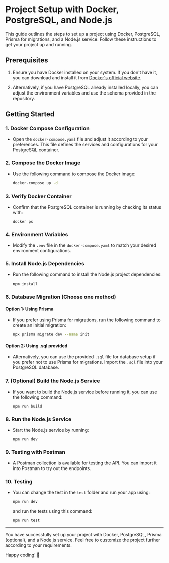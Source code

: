 # Project Setup with Docker, PostgreSQL, and Node.js

This guide outlines the steps to set up a project using Docker, PostgreSQL, Prisma for migrations, and a Node.js service. Follow these instructions to get your project up and running.

## Prerequisites

1. Ensure you have Docker installed on your system. If you don't have it, you can download and install it from [Docker's official website](https://www.docker.com/get-started).

2. Alternatively, if you have PostgreSQL already installed locally, you can adjust the environment variables and use the schema provided in the repository.

## Getting Started

### 1. Docker Compose Configuration

- Open the `docker-compose.yaml` file and adjust it according to your preferences. This file defines the services and configurations for your PostgreSQL container.

### 2. Compose the Docker Image

- Use the following command to compose the Docker image:

    ```bash
    docker-compose up -d
    ```

### 3. Verify Docker Container

- Confirm that the PostgreSQL container is running by checking its status with:

    ```bash
    docker ps
    ```

### 4. Environment Variables

- Modify the `.env` file in the `docker-compose.yaml` to match your desired environment configurations.

### 5. Install Node.js Dependencies

- Run the following command to install the Node.js project dependencies:

    ```bash
    npm install
    ```

### 6. Database Migration (Choose one method)

#### Option 1: Using Prisma

- If you prefer using Prisma for migrations, run the following command to create an initial migration:

    ```bash
    npx prisma migrate dev --name init
    ```

#### Option 2: Using .sql provided

- Alternatively, you can use the provided `.sql` file for database setup if you prefer not to use Prisma for migrations. Import the `.sql` file into your PostgreSQL database.

### 7. (Optional) Build the Node.js Service

- If you want to build the Node.js service before running it, you can use the following command:

    ```bash
    npm run build
    ```

### 8. Run the Node.js Service

- Start the Node.js service by running:

    ```bash
    npm run dev
    ```

### 9. Testing with Postman

- A Postman collection is available for testing the API. You can import it into Postman to try out the endpoints.

### 10. Testing

- You can change the test in the `test` folder and run your app using:

    ```bash
    npm run dev
    ```

  and run the tests using this command:

    ```bash
    npm run test
    ```

---

You have successfully set up your project with Docker, PostgreSQL, Prisma (optional), and a Node.js service. Feel free to customize the project further according to your requirements.

Happy coding! 🚀
